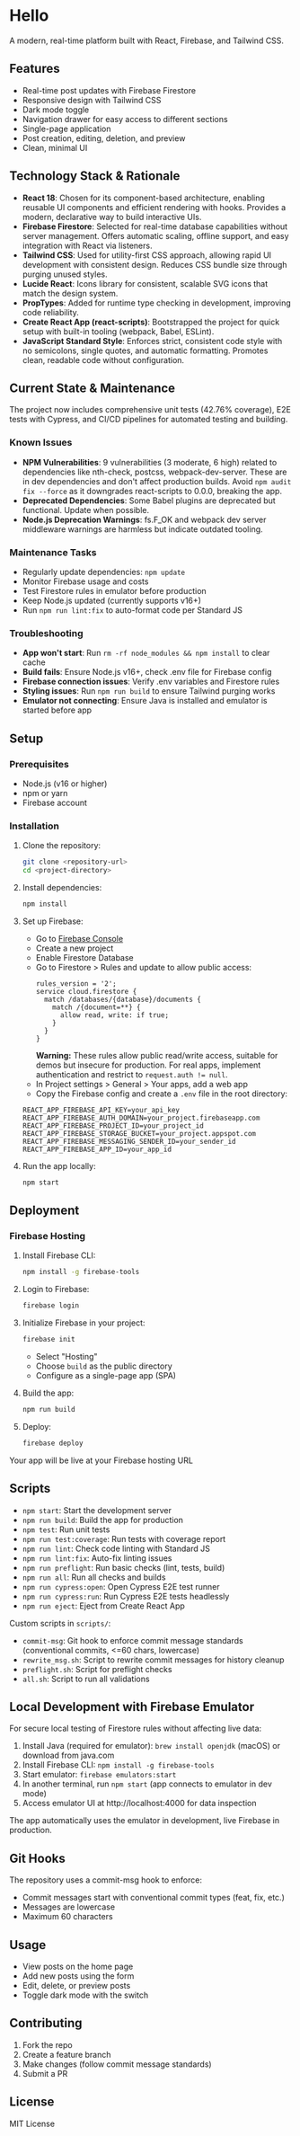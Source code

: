 # Hello

A modern, real-time platform built with React, Firebase, and Tailwind CSS.

## Features

- Real-time post updates with Firebase Firestore
- Responsive design with Tailwind CSS
- Dark mode toggle
- Navigation drawer for easy access to different sections
- Single-page application
- Post creation, editing, deletion, and preview
- Clean, minimal UI

## Technology Stack & Rationale

- **React 18**: Chosen for its component-based architecture, enabling reusable UI components and efficient rendering with hooks. Provides a modern, declarative way to build interactive UIs.
- **Firebase Firestore**: Selected for real-time database capabilities without server management. Offers automatic scaling, offline support, and easy integration with React via listeners.
- **Tailwind CSS**: Used for utility-first CSS approach, allowing rapid UI development with consistent design. Reduces CSS bundle size through purging unused styles.
- **Lucide React**: Icons library for consistent, scalable SVG icons that match the design system.
- **PropTypes**: Added for runtime type checking in development, improving code reliability.
- **Create React App (react-scripts)**: Bootstrapped the project for quick setup with built-in tooling (webpack, Babel, ESLint).
- **JavaScript Standard Style**: Enforces strict, consistent code style with no semicolons, single quotes, and automatic formatting. Promotes clean, readable code without configuration.

## Current State & Maintenance

The project now includes comprehensive unit tests (42.76% coverage), E2E tests with Cypress, and CI/CD pipelines for automated testing and building.

### Known Issues
- **NPM Vulnerabilities**: 9 vulnerabilities (3 moderate, 6 high) related to dependencies like nth-check, postcss, webpack-dev-server. These are in dev dependencies and don't affect production builds. Avoid `npm audit fix --force` as it downgrades react-scripts to 0.0.0, breaking the app.
- **Deprecated Dependencies**: Some Babel plugins are deprecated but functional. Update when possible.
- **Node.js Deprecation Warnings**: fs.F_OK and webpack dev server middleware warnings are harmless but indicate outdated tooling.

### Maintenance Tasks
- Regularly update dependencies: `npm update`
- Monitor Firebase usage and costs
- Test Firestore rules in emulator before production
- Keep Node.js updated (currently supports v16+)
- Run `npm run lint:fix` to auto-format code per Standard JS

### Troubleshooting
- **App won't start**: Run `rm -rf node_modules && npm install` to clear cache
- **Build fails**: Ensure Node.js v16+, check .env file for Firebase config
- **Firebase connection issues**: Verify .env variables and Firestore rules
- **Styling issues**: Run `npm run build` to ensure Tailwind purging works
- **Emulator not connecting**: Ensure Java is installed and emulator is started before app

## Setup

### Prerequisites
- Node.js (v16 or higher)
- npm or yarn
- Firebase account

### Installation

1. Clone the repository:
   ```bash
   git clone <repository-url>
   cd <project-directory>
   ```

2. Install dependencies:
   ```bash
   npm install
   ```

3. Set up Firebase:
    - Go to [Firebase Console](https://console.firebase.google.com)
    - Create a new project
    - Enable Firestore Database
    - Go to Firestore > Rules and update to allow public access:
      ```
      rules_version = '2';
      service cloud.firestore {
        match /databases/{database}/documents {
          match /{document=**} {
            allow read, write: if true;
          }
        }
      }
      ```
      **Warning:** These rules allow public read/write access, suitable for demos but insecure for production. For real apps, implement authentication and restrict to `request.auth != null`.
    - In Project settings > General > Your apps, add a web app
    - Copy the Firebase config and create a `.env` file in the root directory:
     ```
     REACT_APP_FIREBASE_API_KEY=your_api_key
     REACT_APP_FIREBASE_AUTH_DOMAIN=your_project.firebaseapp.com
     REACT_APP_FIREBASE_PROJECT_ID=your_project_id
     REACT_APP_FIREBASE_STORAGE_BUCKET=your_project.appspot.com
     REACT_APP_FIREBASE_MESSAGING_SENDER_ID=your_sender_id
     REACT_APP_FIREBASE_APP_ID=your_app_id
     ```

4. Run the app locally:
   ```bash
   npm start
   ```

## Deployment

### Firebase Hosting

1. Install Firebase CLI:
   ```bash
   npm install -g firebase-tools
   ```

2. Login to Firebase:
   ```bash
   firebase login
   ```

3. Initialize Firebase in your project:
   ```bash
   firebase init
   ```
   - Select "Hosting"
   - Choose `build` as the public directory
   - Configure as a single-page app (SPA)

4. Build the app:
   ```bash
   npm run build
   ```

5. Deploy:
   ```bash
   firebase deploy
   ```

Your app will be live at your Firebase hosting URL

## Scripts

- `npm start`: Start the development server
- `npm run build`: Build the app for production
- `npm test`: Run unit tests
- `npm run test:coverage`: Run tests with coverage report
- `npm run lint`: Check code linting with Standard JS
- `npm run lint:fix`: Auto-fix linting issues
- `npm run preflight`: Run basic checks (lint, tests, build)
- `npm run all`: Run all checks and builds
- `npm run cypress:open`: Open Cypress E2E test runner
- `npm run cypress:run`: Run Cypress E2E tests headlessly
- `npm run eject`: Eject from Create React App

Custom scripts in `scripts/`:
- `commit-msg`: Git hook to enforce commit message standards (conventional commits, <=60 chars, lowercase)
- `rewrite_msg.sh`: Script to rewrite commit messages for history cleanup
- `preflight.sh`: Script for preflight checks
- `all.sh`: Script to run all validations

## Local Development with Firebase Emulator

For secure local testing of Firestore rules without affecting live data:

1. Install Java (required for emulator): `brew install openjdk` (macOS) or download from java.com
2. Install Firebase CLI: `npm install -g firebase-tools`
3. Start emulator: `firebase emulators:start`
4. In another terminal, run `npm start` (app connects to emulator in dev mode)
5. Access emulator UI at http://localhost:4000 for data inspection

The app automatically uses the emulator in development, live Firebase in production.

## Git Hooks

The repository uses a commit-msg hook to enforce:
- Commit messages start with conventional commit types (feat, fix, etc.)
- Messages are lowercase
- Maximum 60 characters

## Usage

- View posts on the home page
- Add new posts using the form
- Edit, delete, or preview posts
- Toggle dark mode with the switch

## Contributing

1. Fork the repo
2. Create a feature branch
3. Make changes (follow commit message standards)
4. Submit a PR

## License

MIT License